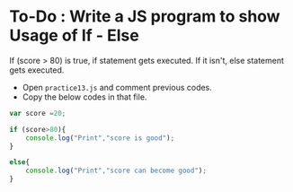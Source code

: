 # To-Do : Write a JS program to show Usage of If - Else


If (score > 80) is true, if statement gets executed. If it isn't, else statement gets executed.


- Open `practice13.js` and comment previous codes.
- Copy the below codes in that file.

```js
var score =20;

if (score>80){
    console.log("Print","score is good");
}

else{
    console.log("Print","score can become good");
}
```
